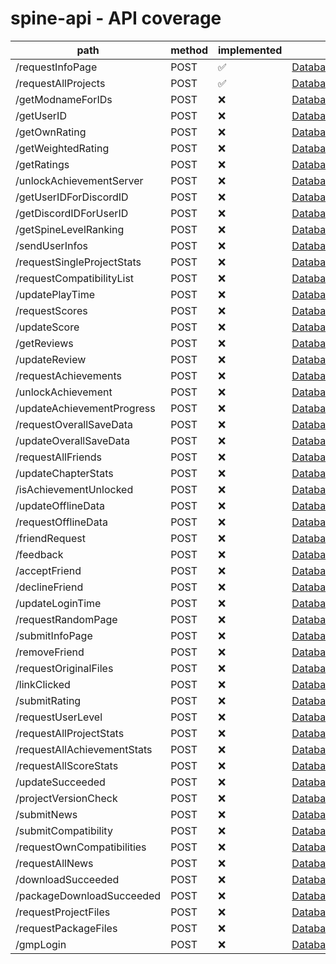 # spine-api - API coverage

| path                        | method | implemented | file                                                                                                                |
| --------------------------- | ------ | ----------- | ------------------------------------------------------------------------------------------------------------------- |
| /requestInfoPage            | POST   | ✅          | [DatabaseServer.cpp](https://raw.githubusercontent.com/ClockworkOrigins/Spine/master/src/server/DatabaseServer.cpp) |
| /requestAllProjects         | POST   | ✅          | [DatabaseServer.cpp](https://raw.githubusercontent.com/ClockworkOrigins/Spine/master/src/server/DatabaseServer.cpp) |
| /getModnameForIDs           | POST   | ❌          | [DatabaseServer.cpp](https://raw.githubusercontent.com/ClockworkOrigins/Spine/master/src/server/DatabaseServer.cpp) |
| /getUserID                  | POST   | ❌          | [DatabaseServer.cpp](https://raw.githubusercontent.com/ClockworkOrigins/Spine/master/src/server/DatabaseServer.cpp) |
| /getOwnRating               | POST   | ❌          | [DatabaseServer.cpp](https://raw.githubusercontent.com/ClockworkOrigins/Spine/master/src/server/DatabaseServer.cpp) |
| /getWeightedRating          | POST   | ❌          | [DatabaseServer.cpp](https://raw.githubusercontent.com/ClockworkOrigins/Spine/master/src/server/DatabaseServer.cpp) |
| /getRatings                 | POST   | ❌          | [DatabaseServer.cpp](https://raw.githubusercontent.com/ClockworkOrigins/Spine/master/src/server/DatabaseServer.cpp) |
| /unlockAchievementServer    | POST   | ❌          | [DatabaseServer.cpp](https://raw.githubusercontent.com/ClockworkOrigins/Spine/master/src/server/DatabaseServer.cpp) |
| /getUserIDForDiscordID      | POST   | ❌          | [DatabaseServer.cpp](https://raw.githubusercontent.com/ClockworkOrigins/Spine/master/src/server/DatabaseServer.cpp) |
| /getDiscordIDForUserID      | POST   | ❌          | [DatabaseServer.cpp](https://raw.githubusercontent.com/ClockworkOrigins/Spine/master/src/server/DatabaseServer.cpp) |
| /getSpineLevelRanking       | POST   | ❌          | [DatabaseServer.cpp](https://raw.githubusercontent.com/ClockworkOrigins/Spine/master/src/server/DatabaseServer.cpp) |
| /sendUserInfos              | POST   | ❌          | [DatabaseServer.cpp](https://raw.githubusercontent.com/ClockworkOrigins/Spine/master/src/server/DatabaseServer.cpp) |
| /requestSingleProjectStats  | POST   | ❌          | [DatabaseServer.cpp](https://raw.githubusercontent.com/ClockworkOrigins/Spine/master/src/server/DatabaseServer.cpp) |
| /requestCompatibilityList   | POST   | ❌          | [DatabaseServer.cpp](https://raw.githubusercontent.com/ClockworkOrigins/Spine/master/src/server/DatabaseServer.cpp) |
| /updatePlayTime             | POST   | ❌          | [DatabaseServer.cpp](https://raw.githubusercontent.com/ClockworkOrigins/Spine/master/src/server/DatabaseServer.cpp) |
| /requestScores              | POST   | ❌          | [DatabaseServer.cpp](https://raw.githubusercontent.com/ClockworkOrigins/Spine/master/src/server/DatabaseServer.cpp) |
| /updateScore                | POST   | ❌          | [DatabaseServer.cpp](https://raw.githubusercontent.com/ClockworkOrigins/Spine/master/src/server/DatabaseServer.cpp) |
| /getReviews                 | POST   | ❌          | [DatabaseServer.cpp](https://raw.githubusercontent.com/ClockworkOrigins/Spine/master/src/server/DatabaseServer.cpp) |
| /updateReview               | POST   | ❌          | [DatabaseServer.cpp](https://raw.githubusercontent.com/ClockworkOrigins/Spine/master/src/server/DatabaseServer.cpp) |
| /requestAchievements        | POST   | ❌          | [DatabaseServer.cpp](https://raw.githubusercontent.com/ClockworkOrigins/Spine/master/src/server/DatabaseServer.cpp) |
| /unlockAchievement          | POST   | ❌          | [DatabaseServer.cpp](https://raw.githubusercontent.com/ClockworkOrigins/Spine/master/src/server/DatabaseServer.cpp) |
| /updateAchievementProgress  | POST   | ❌          | [DatabaseServer.cpp](https://raw.githubusercontent.com/ClockworkOrigins/Spine/master/src/server/DatabaseServer.cpp) |
| /requestOverallSaveData     | POST   | ❌          | [DatabaseServer.cpp](https://raw.githubusercontent.com/ClockworkOrigins/Spine/master/src/server/DatabaseServer.cpp) |
| /updateOverallSaveData      | POST   | ❌          | [DatabaseServer.cpp](https://raw.githubusercontent.com/ClockworkOrigins/Spine/master/src/server/DatabaseServer.cpp) |
| /requestAllFriends          | POST   | ❌          | [DatabaseServer.cpp](https://raw.githubusercontent.com/ClockworkOrigins/Spine/master/src/server/DatabaseServer.cpp) |
| /updateChapterStats         | POST   | ❌          | [DatabaseServer.cpp](https://raw.githubusercontent.com/ClockworkOrigins/Spine/master/src/server/DatabaseServer.cpp) |
| /isAchievementUnlocked      | POST   | ❌          | [DatabaseServer.cpp](https://raw.githubusercontent.com/ClockworkOrigins/Spine/master/src/server/DatabaseServer.cpp) |
| /updateOfflineData          | POST   | ❌          | [DatabaseServer.cpp](https://raw.githubusercontent.com/ClockworkOrigins/Spine/master/src/server/DatabaseServer.cpp) |
| /requestOfflineData         | POST   | ❌          | [DatabaseServer.cpp](https://raw.githubusercontent.com/ClockworkOrigins/Spine/master/src/server/DatabaseServer.cpp) |
| /friendRequest              | POST   | ❌          | [DatabaseServer.cpp](https://raw.githubusercontent.com/ClockworkOrigins/Spine/master/src/server/DatabaseServer.cpp) |
| /feedback                   | POST   | ❌          | [DatabaseServer.cpp](https://raw.githubusercontent.com/ClockworkOrigins/Spine/master/src/server/DatabaseServer.cpp) |
| /acceptFriend               | POST   | ❌          | [DatabaseServer.cpp](https://raw.githubusercontent.com/ClockworkOrigins/Spine/master/src/server/DatabaseServer.cpp) |
| /declineFriend              | POST   | ❌          | [DatabaseServer.cpp](https://raw.githubusercontent.com/ClockworkOrigins/Spine/master/src/server/DatabaseServer.cpp) |
| /updateLoginTime            | POST   | ❌          | [DatabaseServer.cpp](https://raw.githubusercontent.com/ClockworkOrigins/Spine/master/src/server/DatabaseServer.cpp) |
| /requestRandomPage          | POST   | ❌          | [DatabaseServer.cpp](https://raw.githubusercontent.com/ClockworkOrigins/Spine/master/src/server/DatabaseServer.cpp) |
| /submitInfoPage             | POST   | ❌          | [DatabaseServer.cpp](https://raw.githubusercontent.com/ClockworkOrigins/Spine/master/src/server/DatabaseServer.cpp) |
| /removeFriend               | POST   | ❌          | [DatabaseServer.cpp](https://raw.githubusercontent.com/ClockworkOrigins/Spine/master/src/server/DatabaseServer.cpp) |
| /requestOriginalFiles       | POST   | ❌          | [DatabaseServer.cpp](https://raw.githubusercontent.com/ClockworkOrigins/Spine/master/src/server/DatabaseServer.cpp) |
| /linkClicked                | POST   | ❌          | [DatabaseServer.cpp](https://raw.githubusercontent.com/ClockworkOrigins/Spine/master/src/server/DatabaseServer.cpp) |
| /submitRating               | POST   | ❌          | [DatabaseServer.cpp](https://raw.githubusercontent.com/ClockworkOrigins/Spine/master/src/server/DatabaseServer.cpp) |
| /requestUserLevel           | POST   | ❌          | [DatabaseServer.cpp](https://raw.githubusercontent.com/ClockworkOrigins/Spine/master/src/server/DatabaseServer.cpp) |
| /requestAllProjectStats     | POST   | ❌          | [DatabaseServer.cpp](https://raw.githubusercontent.com/ClockworkOrigins/Spine/master/src/server/DatabaseServer.cpp) |
| /requestAllAchievementStats | POST   | ❌          | [DatabaseServer.cpp](https://raw.githubusercontent.com/ClockworkOrigins/Spine/master/src/server/DatabaseServer.cpp) |
| /requestAllScoreStats       | POST   | ❌          | [DatabaseServer.cpp](https://raw.githubusercontent.com/ClockworkOrigins/Spine/master/src/server/DatabaseServer.cpp) |
| /updateSucceeded            | POST   | ❌          | [DatabaseServer.cpp](https://raw.githubusercontent.com/ClockworkOrigins/Spine/master/src/server/DatabaseServer.cpp) |
| /projectVersionCheck        | POST   | ❌          | [DatabaseServer.cpp](https://raw.githubusercontent.com/ClockworkOrigins/Spine/master/src/server/DatabaseServer.cpp) |
| /submitNews                 | POST   | ❌          | [DatabaseServer.cpp](https://raw.githubusercontent.com/ClockworkOrigins/Spine/master/src/server/DatabaseServer.cpp) |
| /submitCompatibility        | POST   | ❌          | [DatabaseServer.cpp](https://raw.githubusercontent.com/ClockworkOrigins/Spine/master/src/server/DatabaseServer.cpp) |
| /requestOwnCompatibilities  | POST   | ❌          | [DatabaseServer.cpp](https://raw.githubusercontent.com/ClockworkOrigins/Spine/master/src/server/DatabaseServer.cpp) |
| /requestAllNews             | POST   | ❌          | [DatabaseServer.cpp](https://raw.githubusercontent.com/ClockworkOrigins/Spine/master/src/server/DatabaseServer.cpp) |
| /downloadSucceeded          | POST   | ❌          | [DatabaseServer.cpp](https://raw.githubusercontent.com/ClockworkOrigins/Spine/master/src/server/DatabaseServer.cpp) |
| /packageDownloadSucceeded   | POST   | ❌          | [DatabaseServer.cpp](https://raw.githubusercontent.com/ClockworkOrigins/Spine/master/src/server/DatabaseServer.cpp) |
| /requestProjectFiles        | POST   | ❌          | [DatabaseServer.cpp](https://raw.githubusercontent.com/ClockworkOrigins/Spine/master/src/server/DatabaseServer.cpp) |
| /requestPackageFiles        | POST   | ❌          | [DatabaseServer.cpp](https://raw.githubusercontent.com/ClockworkOrigins/Spine/master/src/server/DatabaseServer.cpp) |
| /gmpLogin                   | POST   | ❌          | [DatabaseServer.cpp](https://raw.githubusercontent.com/ClockworkOrigins/Spine/master/src/server/DatabaseServer.cpp) |
